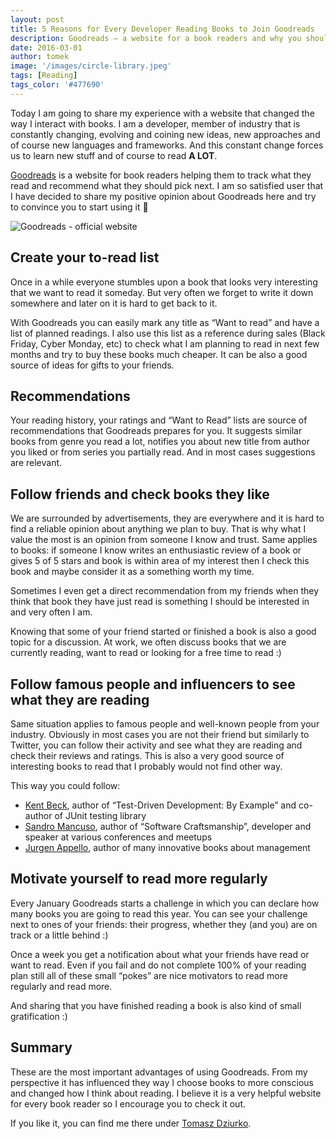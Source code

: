 ```yaml
---
layout: post
title: 5 Reasons for Every Developer Reading Books to Join Goodreads
description: Goodreads – a website for a book readers and why you should care
date: 2016-03-01
author: tomek
image: '/images/circle-library.jpeg'
tags: [Reading]
tags_color: '#477690'
---
```


Today I am going to share my experience with a website that changed the way I interact with books. I am a developer, 
member of industry that is constantly changing, evolving and coining new ideas, new approaches and of course new 
languages and frameworks. And this constant change forces us to learn new stuff and of course to read **A LOT**.

[Goodreads](https://goodreads.com) is a website for book readers helping them to track what they read and 
recommend what they should pick next. I am so satisfied user that I have decided to share my positive 
opinion about Goodreads here and try to convince you to start using it 🙂

![Goodreads - official website]({{site.baseurl}}/images/goodreads-1.jpg)


## Create your to-read list
Once in a while everyone stumbles upon a book that looks very interesting that we want to read it someday. 
But very often we forget to write it down somewhere and later on it is hard to get back to it.

With Goodreads you can easily mark any title as “Want to read” and have a list of planned readings. 
I also use this list as a reference during sales (Black Friday, Cyber Monday, etc) to check what I am 
planning to read in next few months and try to buy these books much cheaper. It can be also a good source 
of ideas for gifts to your friends.

## Recommendations

Your reading history, your ratings and “Want to Read” lists are source of recommendations that Goodreads prepares 
for you. It suggests similar books from genre you read a lot, notifies you about new title from author you liked 
or from series you partially read. And in most cases suggestions are relevant.


## Follow friends and check books they like

We are surrounded by advertisements, they are everywhere and it is hard to find a reliable opinion about 
anything we plan to buy. That is why what I value the most is an opinion from someone I know and trust. 
Same applies to books: if someone I know writes an enthusiastic review of a book or gives 5 of 5 stars and book 
is within area of my interest then I check this book and maybe consider it as a something worth my time.

Sometimes I even get a direct recommendation from my friends when they think that book they have just read is 
something I should be interested in and very often I am.

Knowing that some of your friend started or finished a book is also a good topic for a discussion. At work, 
we often discuss books that we are currently reading, want to read or looking for a free time to read :)

## Follow famous people and influencers to see what they are reading

Same situation applies to famous people and well-known people from your industry. Obviously in most cases 
you are not their friend but similarly to Twitter, you can follow their activity and see what they are reading and 
check their reviews and ratings. This is also a very good source of interesting books to read that I probably 
would not find other way.

This way you could follow:

* [Kent Beck](https://www.goodreads.com/user/show/11764723-kent-beck), author of “Test-Driven Development: By Example” and co-author of JUnit testing library
* [Sandro Mancuso](https://www.goodreads.com/author/show/7127583.Sandro_Mancuso), author of “Software Craftsmanship”, developer and speaker at various conferences and meetups
* [Jurgen Appello](https://www.goodreads.com/author/show/4462627.Jurgen_Appelo), author of many innovative books about management

## Motivate yourself to read more regularly

Every January Goodreads starts a challenge in which you can declare how many books you are going to read this 
year. You can see your challenge next to ones of your friends: their progress, whether they (and you) are on 
track or a little behind :)

Once a week you get a notification about what your friends have read or want to read. Even if you fail 
and do not complete 100% of your reading plan still all of these small “pokes” are nice motivators to 
read more regularly and read more.

And sharing that you have finished reading a book is also kind of small gratification :)

## Summary
These are the most important advantages of using Goodreads. From my perspective it has influenced they way 
I choose books to more conscious and changed how I think about reading. I believe it is a very helpful 
website for every book reader so I encourage you to check it out.

If you like it, you can find me there under [Tomasz Dziurko](https://www.goodreads.com/user/show/9486100-tomasz).